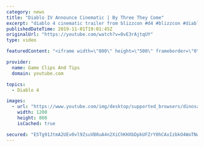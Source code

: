 ```yaml
---
category: news
title: "Diablo IV Announce Cinematic | By Three They Come"
excerpt: "diablo 4 cinematic trailer from blizzcon #d4 #blizzcon #diablo."
publishedDateTime: 2019-11-01T19:01:45Z
originalUrl: "https://youtube.com/watch?v=0vE3rAjtqUY"
type: video

featuredContent: "<iframe width=\"800\" height=\"500\" frameborder=\"0\" src=\"https://www.youtube.com/embed/0vE3rAjtqUY\" allow=\"accelerometer; autoplay; encrypted-media; gyroscope; picture-in-picture\" allowfullscreen></iframe>"

provider:
  name: Game Clips And Tips
  domain: youtube.com

topics:
  - Diablo 4

images:
  - url: "https://www.youtube.com/img/desktop/supported_browsers/dinosaur.png"
    width: 1200
    height: 800
    isCached: true

secured: "E5Tg91JtmA2UEv0vl9ZsuVB0uA4n2XiChKHXbDpkUFZrY0hCAxIzbkO4WoTNwM3XLIhyvW4qOTSlHJLHeDxxDAGcWoFNLLN0QRQFmTQT9QablT4bMyc+G/9Ec4jMTIkheowwJQUJWaTi6QOHY++l6T0YtpjrjD6KeVbcPZmZdg94NhbjbqKMPbNgqsN72rnbxYVNK9q0ufhKdXU6p23Sj36Q8TN/S6l2bvv3R8wURXbI02US0n8bvSiCAdDTtiD+IC/FT+lBeJ6dBqNBFxxi0gNCm4MDqoKScpn2hRecaLQtxNJq77wRuo/iImAP55XRNazEV8bZUOcTSNp38UtSvaIVr9Ecyl3P99GJqOsXtF1qt+E1DbLGVdGYF+4TVq2Hd9Uw/s/XdEWefvrASwcu6g==;kZX9CUzLmEf9lNvjRXNijQ=="
---
```


